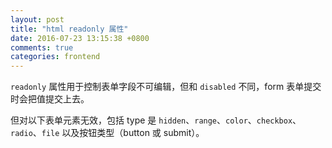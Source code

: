 ```yaml
---
layout: post
title: "html readonly 属性"
date: 2016-07-23 13:15:38 +0800
comments: true
categories: frontend
---
```


`readonly` 属性用于控制表单字段不可编辑，但和 `disabled` 不同，form 表单提交时会把值提交上去。

但对以下表单元素无效，包括 type 是 `hidden`、`range`、`color`、`checkbox`、`radio`、`file` 以及按钮类型（button 或 submit）。
